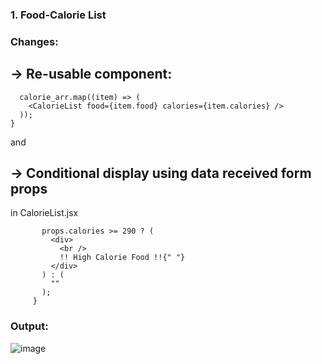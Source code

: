### 1. Food-Calorie List
### Changes:

## -> Re-usable component:
```{
  calorie_arr.map((item) => (
    <CalorieList food={item.food} calories={item.calories} />
  ));
}
```

and

## -> Conditional display using data received form props
in CalorieList.jsx
 ```     {
        props.calories >= 290 ? (
          <div>
            <br />
            !! High Calorie Food !!{" "}
          </div>
        ) : (
          ""
        );
      }
```
### Output:
![image](https://user-images.githubusercontent.com/81289215/125974853-a537d7c8-2e17-4b1a-ab91-3c9a17e6d2a9.png)
